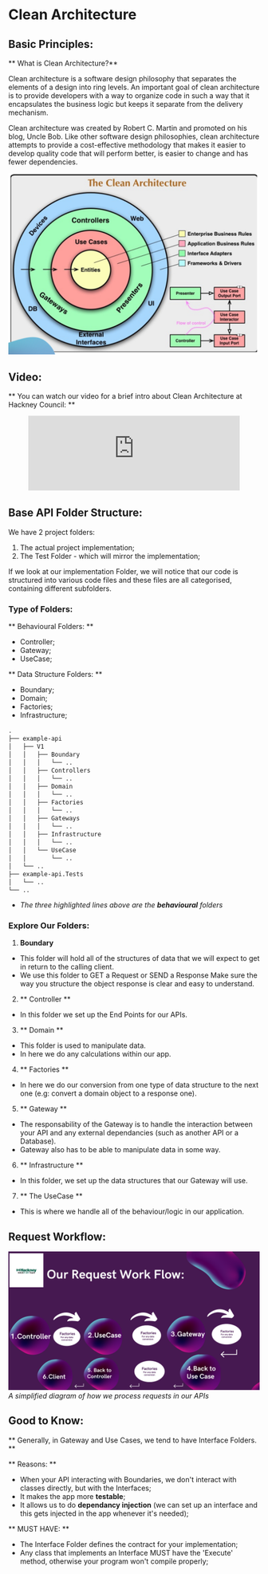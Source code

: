 # Clean Architecture

## Basic Principles:

** What is Clean Architecture?**

Clean architecture is a software design philosophy that separates the elements of a design into ring levels.
An important goal of clean architecture is to provide developers with a way to organize code in such a way that it encapsulates the business logic but keeps it separate from the delivery mechanism.

Clean architecture was created by Robert C. Martin and promoted on his blog, Uncle Bob.
Like other software design philosophies, clean architecture attempts to provide a cost-effective methodology that makes it easier to develop quality code that will perform better, is easier to change and has fewer dependencies.

 ![Clean Architecture](../../doc-images/clean_architecture.png)
## Video:

** You can watch our video for a brief intro about Clean Architecture at Hackney Council: **

<figure class="video-container">
  <iframe width="100%" src="https://www.youtube.com/embed/zhGG9jt4iBE" title="YouTube video player" frameborder="0" allow="accelerometer; autoplay; clipboard-write; encrypted-media; gyroscope; picture-in-picture" allowfullscreen></iframe>
</figure>

## Base API Folder Structure:

We have 2 project folders:
1. The actual project implementation;
2. The Test Folder - which will mirror the implementation;

If we look at our implementation Folder, we will notice that our code is structured into various code files and these files are all categorised, containing different subfolders.
### Type of Folders:

 ** Behavioural Folders: **

 - Controller;
 - Gateway;
 - UseCase;

** Data Structure Folders: **
- Boundary;
- Domain;
- Factories;
- Infrastructure;

```shell title="Folder Structure" {6,12,16}
.
├── example-api
│   ├── V1
│   │   ├── Boundary
│   │   │   └── ..
│   │   ├── Controllers
│   │   │   └── ..
│   │   ├── Domain
│   │   │   └── ..
│   │   ├── Factories
│   │   │   └── ..
│   │   ├── Gateways
│   │   │   └── ..
│   │   ├── Infrastructure
│   │   │   └── ..
│   │   └── UseCase
│   │       └── ..
│   └── ..
├── example-api.Tests
│   └── ..
└── ..
```
* _The three highlighted lines above are the **behavioural** folders_

### Explore Our Folders:

1. **Boundary**
  * This folder will hold all of the structures of data that we will expect to get in return to the calling client.
  * We use this folder to GET a Request or SEND a Response Make sure the way you structure the object response is clear and easy to understand.

2. ** Controller **
  * In this folder we set up the End Points for our APIs.

3. ** Domain **
  * This folder is used to manipulate data.
  * In here we do any calculations within our app.

4. ** Factories **
  * In here we do our conversion from one type of data structure to the next one (e.g: convert a domain object to a response one).

5. ** Gateway **
  * The responsability of the Gateway is to handle the interaction between your API and any external dependancies (such as another API or a Database).
  * Gateway also has to be able to manipulate data in some way.

6. ** Infrastructure **
  * In this folder, we set up the data structures that our Gateway will use.

7. ** The UseCase **
  * This is where we handle all of the behaviour/logic in our application.
## Request Workflow:

![Request Workflow](../../doc-images/request_workflow.png)
_A simplified diagram of how we process requests in our APIs_
## Good to Know:

** Generally, in Gateway and Use Cases, we tend to have Interface Folders. **

** Reasons: **
- When your API interacting with Boundaries, we don't interact with classes directly, but with the Interfaces;
- It makes the app more **testable**;
- It allows us to do **dependancy injection** (we can set up an interface and this gets injected in the app whenever it's needed);

** MUST HAVE: **

- The Interface Folder defines the contract for your implementation;
- Any class that implements an Interface MUST have the 'Execute' method, otherwise your program won't compile properly;
